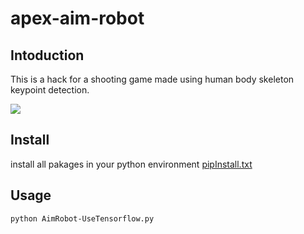 # apex-aim-robot
## Intoduction
This is a hack for a shooting game made using human body skeleton keypoint detection.


![](https://github.com/yuan-0816/apex-aim-robot/blob/main/materials/game1.png)

## Install 
install all pakages in your python environment [pipInstall.txt](https://github.com/yuan-0816/apex-aim-robot/blob/main/pipInstall.txt)

## Usage 
```
python AimRobot-UseTensorflow.py 
```


